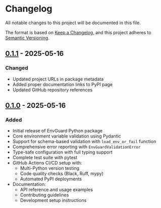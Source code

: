 # Changelog
All notable changes to this project will be documented in this file.

The format is based on [Keep a Changelog](https://keepachangelog.com/en/1.0.0/),
and this project adheres to [Semantic Versioning](https://semver.org/spec/v2.0.0.html).

## [0.1.1] - 2025-05-16
### Changed
- Updated project URLs in package metadata
- Added proper documentation links to PyPI page
- Updated GitHub repository references

## [0.1.0] - 2025-05-16
### Added
- Initial release of EnvGuard Python package
- Core environment variable validation using Pydantic
- Support for schema-based validation with `load_env_or_fail` function
- Comprehensive error reporting with `EnvGuardValidationError`
- Type-safe configuration with full typing support
- Complete test suite with pytest
- GitHub Actions CI/CD setup with:
  - Multi-Python version testing
  - Code quality checks (Black, Ruff, mypy)
  - Automated PyPI deployments
- Documentation:
  - API reference and usage examples
  - Contributing guidelines
  - Development setup instructions

[0.1.1]: https://github.com/cschanhniem/EnvGuard/compare/v0.1.0...v0.1.1
[0.1.0]: https://github.com/cschanhniem/EnvGuard/releases/tag/v0.1.0
